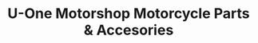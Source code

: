 ---
title: "U-One Motorshop Motorcycle Parts & Accesories"
url: /lipa/u-one-motorshop-motorcycle-parts-and-accesories/
shop: shop
---